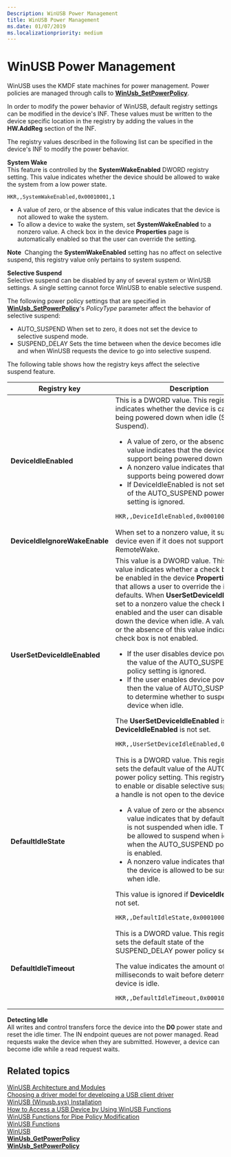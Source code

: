 ```yaml
---
Description: WinUSB Power Management
title: WinUSB Power Management
ms.date: 01/07/2019
ms.localizationpriority: medium
---
```


# WinUSB Power Management


WinUSB uses the KMDF state machines for power management. Power policies are managed through calls to [**WinUsb\_SetPowerPolicy**](https://msdn.microsoft.com/library/windows/hardware/ff540309).

In order to modify the power behavior of WinUSB, default registry settings can be modified in the device's INF. These values must be written to the device specific location in the registry by adding the values in the **HW.AddReg** section of the INF.

The registry values described in the following list can be specified in the device's INF to modify the power behavior.

<a href="" id="system-wake"></a>**System Wake**  
This feature is controlled by the **SystemWakeEnabled** DWORD registry setting. This value indicates whether the device should be allowed to wake the system from a low power state.

```INF
HKR,,SystemWakeEnabled,0x00010001,1
```

-   A value of zero, or the absence of this value indicates that the device is not allowed to wake the system.
-   To allow a device to wake the system, set **SystemWakeEnabled** to a nonzero value. A check box in the device **Properties** page is automatically enabled so that the user can override the setting.

**Note**  Changing the **SystemWakeEnabled** setting has no affect on selective suspend, this registry value only pertains to system suspend.

 

<a href="" id="selective-suspend"></a>**Selective Suspend**  
Selective suspend can be disabled by any of several system or WinUSB settings. A single setting cannot force WinUSB to enable selective suspend.

The following power policy settings that are specified in [**WinUsb\_SetPowerPolicy**](https://msdn.microsoft.com/library/windows/hardware/ff540309)'s *PolicyType* parameter affect the behavior of selective suspend:

-   AUTO\_SUSPEND When set to zero, it does not set the device to selective suspend mode.
-   SUSPEND\_DELAY Sets the time between when the device becomes idle and when WinUSB requests the device to go into selective suspend.

The following table shows how the registry keys affect the selective suspend feature.

<table>
<colgroup>
<col width="50%" />
<col width="50%" />
</colgroup>
<thead>
<tr class="header">
<th>Registry key</th>
<th>Description</th>
</tr>
</thead>
<tbody>
<tr class="odd">
<td><strong>DeviceIdleEnabled</strong></td>
<td>This is a DWORD value. This registry value indicates whether the device is capable of being powered down when idle (Selective Suspend).
<ul>
<li>A value of zero, or the absence of this value indicates that the device does not support being powered down when idle.</li>
<li>A nonzero value indicates that the device supports being powered down when idle.</li>
<li>If DeviceIdleEnabled is not set, the value of the AUTO_SUSPEND power policy setting is ignored.</li>
</ul>
<pre class="syntax" space="preserve"><code class="language-INF">HKR,,DeviceIdleEnabled,0x00010001,1</code></pre></td>
</tr>
<tr class="even">
<td><strong>DeviceIdleIgnoreWakeEnable</strong></td>
<td>When set to a nonzero value, it suspends the device even if it does not support RemoteWake.</td>
</tr>
<tr class="odd">
<td><strong>UserSetDeviceIdleEnabled</strong></td>
<td>This value is a DWORD value. This registry value indicates whether a check box should be enabled in the device <strong>Properties</strong> page that allows a user to override the idle defaults. When <strong>UserSetDeviceIdleEnabled</strong> is set to a nonzero value the check box is enabled and the user can disable powering down the device when idle. A value of zero, or the absence of this value indicates that the check box is not enabled.
<ul>
<li>If the user disables device power savings, the value of the AUTO_SUSPEND power policy setting is ignored.</li>
<li>If the user enables device power savings, then the value of AUTO_SUSPEND is used to determine whether to suspend the device when idle.</li>
</ul>
<p>The <strong>UserSetDeviceIdleEnabled</strong> is ignored if <strong>DeviceIdleEnabled</strong> is not set.</p>
<pre class="syntax" space="preserve"><code class="language-INF">HKR,,UserSetDeviceIdleEnabled,0x00010001,1</code></pre></td>
</tr>
<tr class="even">
<td><strong>DefaultIdleState</strong></td>
<td>This is a DWORD value. This registry value sets the default value of the AUTO_SUSPEND power policy setting. This registry key is used to enable or disable selective suspend when a handle is not open to the device.
<ul>
<li>A value of zero or the absence of this value indicates that by default, the device is not suspended when idle. The device be allowed to suspend when idle only when the AUTO_SUSPEND power policy is enabled.</li>
<li>A nonzero value indicates that by default the device is allowed to be suspended when idle.</li>
</ul>
<p>This value is ignored if <strong>DeviceIdleEnabled</strong> is not set.</p>
<pre class="syntax" space="preserve"><code class="language-INF">HKR,,DefaultIdleState,0x00010001,1</code></pre></td>
</tr>
<tr class="odd">
<td><strong>DefaultIdleTimeout</strong></td>
<td>This is a DWORD value. This registry value sets the default state of the SUSPEND_DELAY power policy setting.
<p>The value indicates the amount of time in milliseconds to wait before determining that a device is idle.</p>
<pre class="syntax" space="preserve"><code class="language-INF">HKR,,DefaultIdleTimeout,0x00010001,100</code></pre></td>
</tr>
</tbody>
</table>

 

<a href="" id="detecting-idle"></a>**Detecting Idle**  
All writes and control transfers force the device into the **D0** power state and reset the idle timer. The IN endpoint queues are not power managed. Read requests wake the device when they are submitted. However, a device can become idle while a read request waits.

## Related topics
[WinUSB Architecture and Modules](winusb-architecture.md)  
[Choosing a driver model for developing a USB client driver](winusb-considerations.md)  
[WinUSB (Winusb.sys) Installation](winusb-installation.md)  
[How to Access a USB Device by Using WinUSB Functions](using-winusb-api-to-communicate-with-a-usb-device.md)  
[WinUSB Functions for Pipe Policy Modification](winusb-functions-for-pipe-policy-modification.md)  
[WinUSB Functions](https://msdn.microsoft.com/library/windows/hardware/ff540046#winusb)  
[WinUSB](winusb.md)  
[**WinUsb\_GetPowerPolicy**](https://msdn.microsoft.com/library/windows/hardware/ff540275)  
[**WinUsb\_SetPowerPolicy**](https://msdn.microsoft.com/library/windows/hardware/ff540309)  



